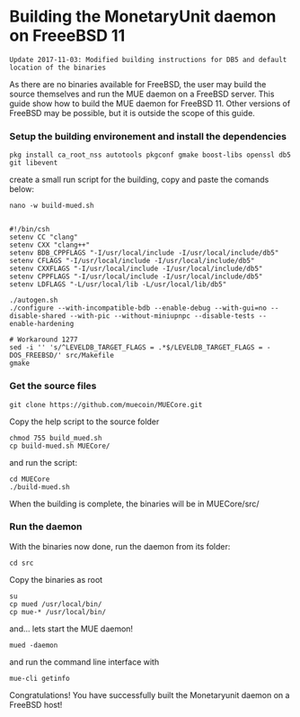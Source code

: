# Building the MonetaryUnit daemon on FreeeBSD 11

    Update 2017-11-03: Modified building instructions for DB5 and default location of the binaries

As there are no binaries available for FreeBSD, the user may build the source themselves and run the MUE daemon on a FreeBSD server.
This guide show how to build the MUE daemon for FreeBSD 11. Other versions of FreeBSD may be possible, but it is outside the scope of this guide.

### Setup the building environement and install the dependencies

    pkg install ca_root_nss autotools pkgconf gmake boost-libs openssl db5 git libevent

create a small run script for the building, copy and paste the comands below:

    nano -w build-mued.sh


    #!/bin/csh
    setenv CC "clang"
    setenv CXX "clang++"
    setenv BDB_CPPFLAGS "-I/usr/local/include -I/usr/local/include/db5"
    setenv CFLAGS "-I/usr/local/include -I/usr/local/include/db5"
    setenv CXXFLAGS "-I/usr/local/include -I/usr/local/include/db5"
    setenv CPPFLAGS "-I/usr/local/include -I/usr/local/include/db5"
    setenv LDFLAGS "-L/usr/local/lib -L/usr/local/lib/db5"

    ./autogen.sh
    ./configure --with-incompatible-bdb --enable-debug --with-gui=no --disable-shared --with-pic --without-miniupnpc --disable-tests --enable-hardening

    # Workaround 1277
    sed -i '' 's/^LEVELDB_TARGET_FLAGS = .*$/LEVELDB_TARGET_FLAGS = -DOS_FREEBSD/' src/Makefile
    gmake

### Get the source files

    git clone https://github.com/muecoin/MUECore.git
    
Copy the help script to the source folder

    chmod 755 build_mued.sh
    cp build-mued.sh MUECore/

and run the script:

    cd MUECore
    ./build-mued.sh

When the building is complete, the binaries will be in MUECore/src/

### Run the daemon

With the binaries now done, run the daemon from its folder:

    cd src

Copy the binaries as root

    su 
    cp mued /usr/local/bin/
    cp mue-* /usr/local/bin/
    
and... lets start the MUE daemon!

    mued -daemon
    
and run the command line interface with

    mue-cli getinfo

Congratulations! You have successfully built the Monetaryunit daemon on a FreeBSD host!
